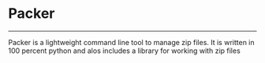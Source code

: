 # Packer
---
Packer is a lightweight command line tool to manage zip files. It is written in 100 percent python and alos includes a library for working with zip files